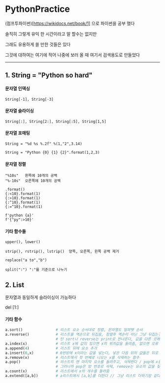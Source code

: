 # PythonPractice

(점프투파이썬)[https://wikidocs.net/book/1] 으로 파이썬을 공부 했다

솔직히 그렇게 유익 한 시간이라고 말 할수는 없지만

그래도 유용하게 쓸 만한 것들은 있다

그것에 대하여는 여기에 적어 나중에 보러 올 때 여기서 검색용도로 만들었다


--------


## 1. String = "Python so hard" 

#### 문자열 인덱싱

    String[-1], String[-3] 

#### 문자열 슬라이싱

    String[:], String[2:], String[:5], String[1,5]

#### 문자열 포매팅

    String = "%d %s %.2f" %(1,"2",3.14)

    String = "Python {0} {1} {2}".format(1,2,3)

#### 문자열 정렬

```
"%10s"   왼쪽에 10개의 공백
"%-10s"  오른쪽에 10개의 공백

.format()
{:<10}.format(1)
{:>10}.format(1)
{:^10}.format(1)
{:=^10}.format(1)

f'python {a}'
f'{"py":>10}'  
```

#### 기타 함수들

```
upper(), lower()

strip(), rstrip(), lstrip()  양쪽, 오른쪽, 왼쪽 공백 제거

replace("a to","b")

split(":") ":"를 기준으로 나누기
```


## 2. List

문자열과 동일하게 슬라이싱이 가능하다

del [1:]

#### 기타 함수
```python
a.sort()               # 리스트 요소 순서대로 정렬, 문자열도 알파벳 순서
a.reverse()            # 리스트를 역순으로 뒤집음, 정렬후 역순이 아닌 그냥 뒤집는것
                       # 단 sort나 reverse는 print로 안나온다, 값을 다른 곳에 저장해야함
a.index(x)             # 리스트 x에 값이 있으면 x의 위치값을 돌려줌, 없으면 오류
a.append(4)            # 리스트 뒤에 요소 추가
a.insert(0,x)          # 0번방에 x이라는 값을 넣는다, 넣은 다음 뒤의 값들은 뒤로 밀린다
a.remove(x)            # 리스트에서 첫 번째로 나오는 x를 삭제하는 함수
a.pop()                # 리스트의 맨 마지막 요소를 돌려주고, 삭제한다 / pop에 x를 넣으면 x번째 요소를 돌려주고, 삭제한다
                       # 그러니까 pop은 방 번호로 삭제, remove는 요소의 값을 찾아서 삭제
a.count(x)             # 리스트에서 x의 개수를 돌려줌
a.extend([a,b])        # a리스트에서 [a,b]를 더한다 // 그냥 리스트 더하기랑 같다...
```
